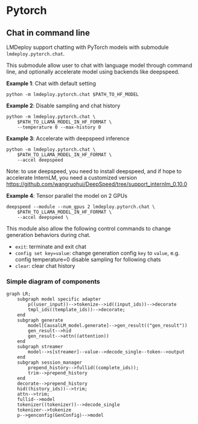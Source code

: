 # Pytorch

## Chat in command line

LMDeploy support chatting with PyTorch models with submodule `lmdeploy.pytorch.chat`.

This submodule allow user to chat with language model through command line, and optionally accelerate model using backends like deepspeed.

**Example 1**: Chat with default setting

```shell
python -m lmdeploy.pytorch.chat $PATH_TO_HF_MODEL
```

**Example 2**: Disable sampling and chat history

```shell
python -m lmdeploy.pytorch.chat \
    $PATH_TO_LLAMA_MODEL_IN_HF_FORMAT \
    --temperature 0 --max-history 0
```

**Example 3**: Accelerate with deepspeed inference

```shell
python -m lmdeploy.pytorch.chat \
    $PATH_TO_LLAMA_MODEL_IN_HF_FORMAT \
    --accel deepspeed
```

Note: to use deepspeed, you need to install deepspeed, and if hope to accelerate InternLM, you need a customized version <https://github.com/wangruohui/DeepSpeed/tree/support_internlm_0.10.0>

**Example 4**: Tensor parallel the model on 2 GPUs

```shell
deepspeed --module --num_gpus 2 lmdeploy.pytorch.chat \
    $PATH_TO_LLAMA_MODEL_IN_HF_FORMAT \
    --accel deepspeed \
```

This module also allow the following control commands to change generation behaviors during chat.

- `exit`: terminate and exit chat
- `config set key=value`: change generation config `key` to `value`, e.g. config temperature=0 disable sampling for following chats
- `clear`: clear chat history

### Simple diagram of components

```mermaid
graph LR;
    subgraph model specific adapter
        p((user_input))-->tokenize-->id((input_ids))-->decorate
        tmpl_ids((template_ids))-->decorate;
    end
    subgraph generate
        model[CausalLM_model.generate]-->gen_result(("gen_result"))
        gen_result-->hid
        gen_result-->attn((attention))
    end
    subgraph streamer
        model-->s[streamer]--value-->decode_single--token-->output
    end
    subgraph session_manager
        prepend_history-->fullid((complete_ids));
        trim-->prepend_history
    end
    decorate-->prepend_history
    hid((history_ids))-->trim;
    attn-->trim;
    fullid-->model
    tokenizer((tokenizer))-->decode_single
    tokenizer-->tokenize
    p-->genconfig(GenConfig)-->model
```
